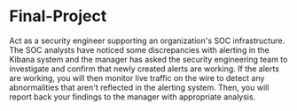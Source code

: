 # Final-Project
Act as a security engineer supporting an organization's SOC infrastructure. The SOC analysts have noticed some discrepancies with alerting in the Kibana system and the manager has asked the security engineering team to investigate and confirm that newly created alerts are working. If the alerts are working, you will then monitor live traffic on the wire to detect any abnormalities that aren't reflected in the alerting system. Then, you will report back your findings to the manager with appropriate analysis.
